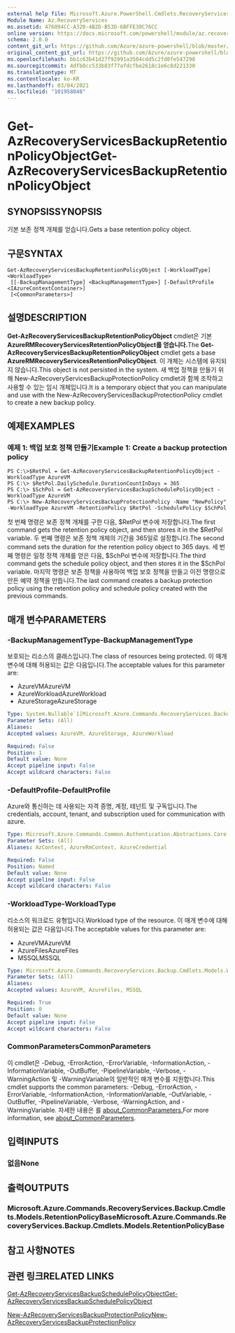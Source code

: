 ```yaml
---
external help file: Microsoft.Azure.PowerShell.Cmdlets.RecoveryServices.Backup.dll-Help.xml
Module Name: Az.RecoveryServices
ms.assetid: 476094CC-A320-4B2D-B53D-6BFFE30C76CC
online version: https://docs.microsoft.com/powershell/module/az.recoveryservices/get-azrecoveryservicesbackupretentionpolicyobject
schema: 2.0.0
content_git_url: https://github.com/Azure/azure-powershell/blob/master/src/RecoveryServices/RecoveryServices/help/Get-AzRecoveryServicesBackupRetentionPolicyObject.md
original_content_git_url: https://github.com/Azure/azure-powershell/blob/master/src/RecoveryServices/RecoveryServices/help/Get-AzRecoveryServicesBackupRetentionPolicyObject.md
ms.openlocfilehash: bb1c63b41d27f92991a3504cdd5c2fd8fe547298
ms.sourcegitcommit: 4dfb0cc533b83f77afdcfbe2618c1e6c8d221330
ms.translationtype: MT
ms.contentlocale: ko-KR
ms.lasthandoff: 03/04/2021
ms.locfileid: "101958048"
---
```

# <span data-ttu-id="173c3-101">Get-AzRecoveryServicesBackupRetentionPolicyObject</span><span class="sxs-lookup"><span data-stu-id="173c3-101">Get-AzRecoveryServicesBackupRetentionPolicyObject</span></span>

## <span data-ttu-id="173c3-102">SYNOPSIS</span><span class="sxs-lookup"><span data-stu-id="173c3-102">SYNOPSIS</span></span>
<span data-ttu-id="173c3-103">기본 보존 정책 개체를 얻습니다.</span><span class="sxs-lookup"><span data-stu-id="173c3-103">Gets a base retention policy object.</span></span>

## <span data-ttu-id="173c3-104">구문</span><span class="sxs-lookup"><span data-stu-id="173c3-104">SYNTAX</span></span>

```
Get-AzRecoveryServicesBackupRetentionPolicyObject [-WorkloadType] <WorkloadType>
 [[-BackupManagementType] <BackupManagementType>] [-DefaultProfile <IAzureContextContainer>]
 [<CommonParameters>]
```

## <span data-ttu-id="173c3-105">설명</span><span class="sxs-lookup"><span data-stu-id="173c3-105">DESCRIPTION</span></span>
<span data-ttu-id="173c3-106">**Get-AzRecoveryServicesBackupRetentionPolicyObject** cmdlet은 기본 **AzureRMRecoveryServicesRetentionPolicyObject를 얻습니다.**</span><span class="sxs-lookup"><span data-stu-id="173c3-106">The **Get-AzRecoveryServicesBackupRetentionPolicyObject** cmdlet gets a base **AzureRMRecoveryServicesRetentionPolicyObject**.</span></span>
<span data-ttu-id="173c3-107">이 개체는 시스템에 유지되지 않습니다.</span><span class="sxs-lookup"><span data-stu-id="173c3-107">This object is not persisted in the system.</span></span>
<span data-ttu-id="173c3-108">새 백업 정책을 만들기 위해 New-AzRecoveryServicesBackupProtectionPolicy cmdlet과 함께 조작하고 사용할 수 있는 임시 개체입니다.</span><span class="sxs-lookup"><span data-stu-id="173c3-108">It is a temporary object that you can manipulate and use with the New-AzRecoveryServicesBackupProtectionPolicy cmdlet to create a new backup policy.</span></span>

## <span data-ttu-id="173c3-109">예제</span><span class="sxs-lookup"><span data-stu-id="173c3-109">EXAMPLES</span></span>

### <span data-ttu-id="173c3-110">예제 1: 백업 보호 정책 만들기</span><span class="sxs-lookup"><span data-stu-id="173c3-110">Example 1: Create a backup protection policy</span></span>
```
PS C:\>$RetPol = Get-AzRecoveryServicesBackupRetentionPolicyObject -WorkloadType AzureVM 
PS C:\> $RetPol.DailySchedule.DurationCountInDays = 365
PS C:\> $SchPol = Get-AzRecoveryServicesBackupSchedulePolicyObject -WorkloadType AzureVM 
PS C:\> New-AzRecoveryServicesBackupProtectionPolicy -Name "NewPolicy" -WorkloadType AzureVM -RetentionPolicy $RetPol -SchedulePolicy $SchPol
```

<span data-ttu-id="173c3-111">첫 번째 명령은 보존 정책 개체를 구한 다음, $RetPol 변수에 저장합니다.</span><span class="sxs-lookup"><span data-stu-id="173c3-111">The first command gets the retention policy object, and then stores it in the $RetPol variable.</span></span>
<span data-ttu-id="173c3-112">두 번째 명령은 보존 정책 개체의 기간을 365일로 설정합니다.</span><span class="sxs-lookup"><span data-stu-id="173c3-112">The second command sets the duration for the retention policy object to 365 days.</span></span>
<span data-ttu-id="173c3-113">세 번째 명령은 일정 정책 개체를 얻은 다음, $SchPol 변수에 저장합니다.</span><span class="sxs-lookup"><span data-stu-id="173c3-113">The third command gets the schedule policy object, and then stores it in the $SchPol variable.</span></span>
<span data-ttu-id="173c3-114">마지막 명령은 보존 정책을 사용하여 백업 보호 정책을 만들고 이전 명령으로 만든 예약 정책을 만듭니다.</span><span class="sxs-lookup"><span data-stu-id="173c3-114">The last command creates a backup protection policy using the retention policy and schedule policy created with the previous commands.</span></span>

## <span data-ttu-id="173c3-115">매개 변수</span><span class="sxs-lookup"><span data-stu-id="173c3-115">PARAMETERS</span></span>

### <span data-ttu-id="173c3-116">-BackupManagementType</span><span class="sxs-lookup"><span data-stu-id="173c3-116">-BackupManagementType</span></span>
<span data-ttu-id="173c3-117">보호되는 리소스의 클래스입니다.</span><span class="sxs-lookup"><span data-stu-id="173c3-117">The class of resources being protected.</span></span> <span data-ttu-id="173c3-118">이 매개 변수에 대해 허용되는 값은 다음입니다.</span><span class="sxs-lookup"><span data-stu-id="173c3-118">The acceptable values for this parameter are:</span></span>
- <span data-ttu-id="173c3-119">AzureVM</span><span class="sxs-lookup"><span data-stu-id="173c3-119">AzureVM</span></span> 
- <span data-ttu-id="173c3-120">AzureWorkload</span><span class="sxs-lookup"><span data-stu-id="173c3-120">AzureWorkload</span></span>
- <span data-ttu-id="173c3-121">AzureStorage</span><span class="sxs-lookup"><span data-stu-id="173c3-121">AzureStorage</span></span>

```yaml
Type: System.Nullable`1[Microsoft.Azure.Commands.RecoveryServices.Backup.Cmdlets.Models.BackupManagementType]
Parameter Sets: (All)
Aliases:
Accepted values: AzureVM, AzureStorage, AzureWorkload

Required: False
Position: 1
Default value: None
Accept pipeline input: False
Accept wildcard characters: False
```

### <span data-ttu-id="173c3-122">-DefaultProfile</span><span class="sxs-lookup"><span data-stu-id="173c3-122">-DefaultProfile</span></span>
<span data-ttu-id="173c3-123">Azure와 통신하는 데 사용되는 자격 증명, 계정, 테넌트 및 구독입니다.</span><span class="sxs-lookup"><span data-stu-id="173c3-123">The credentials, account, tenant, and subscription used for communication with azure.</span></span>

```yaml
Type: Microsoft.Azure.Commands.Common.Authentication.Abstractions.Core.IAzureContextContainer
Parameter Sets: (All)
Aliases: AzContext, AzureRmContext, AzureCredential

Required: False
Position: Named
Default value: None
Accept pipeline input: False
Accept wildcard characters: False
```

### <span data-ttu-id="173c3-124">-WorkloadType</span><span class="sxs-lookup"><span data-stu-id="173c3-124">-WorkloadType</span></span>
<span data-ttu-id="173c3-125">리소스의 워크로드 유형입니다.</span><span class="sxs-lookup"><span data-stu-id="173c3-125">Workload type of the resource.</span></span> <span data-ttu-id="173c3-126">이 매개 변수에 대해 허용되는 값은 다음입니다.</span><span class="sxs-lookup"><span data-stu-id="173c3-126">The acceptable values for this parameter are:</span></span>
- <span data-ttu-id="173c3-127">AzureVM</span><span class="sxs-lookup"><span data-stu-id="173c3-127">AzureVM</span></span> 
- <span data-ttu-id="173c3-128">AzureFiles</span><span class="sxs-lookup"><span data-stu-id="173c3-128">AzureFiles</span></span>
- <span data-ttu-id="173c3-129">MSSQL</span><span class="sxs-lookup"><span data-stu-id="173c3-129">MSSQL</span></span>

```yaml
Type: Microsoft.Azure.Commands.RecoveryServices.Backup.Cmdlets.Models.WorkloadType
Parameter Sets: (All)
Aliases:
Accepted values: AzureVM, AzureFiles, MSSQL

Required: True
Position: 0
Default value: None
Accept pipeline input: False
Accept wildcard characters: False
```

### <span data-ttu-id="173c3-130">CommonParameters</span><span class="sxs-lookup"><span data-stu-id="173c3-130">CommonParameters</span></span>
<span data-ttu-id="173c3-131">이 cmdlet은 -Debug, -ErrorAction, -ErrorVariable, -InformationAction, -InformationVariable, -OutBuffer, -PipelineVariable, -Verbose, -WarningAction 및 -WarningVariable의 일반적인 매개 변수를 지원합니다.</span><span class="sxs-lookup"><span data-stu-id="173c3-131">This cmdlet supports the common parameters: -Debug, -ErrorAction, -ErrorVariable, -InformationAction, -InformationVariable, -OutVariable, -OutBuffer, -PipelineVariable, -Verbose, -WarningAction, and -WarningVariable.</span></span> <span data-ttu-id="173c3-132">자세한 내용은 를 [about_CommonParameters.](http://go.microsoft.com/fwlink/?LinkID=113216)</span><span class="sxs-lookup"><span data-stu-id="173c3-132">For more information, see [about_CommonParameters](http://go.microsoft.com/fwlink/?LinkID=113216).</span></span>

## <span data-ttu-id="173c3-133">입력</span><span class="sxs-lookup"><span data-stu-id="173c3-133">INPUTS</span></span>

### <span data-ttu-id="173c3-134">없음</span><span class="sxs-lookup"><span data-stu-id="173c3-134">None</span></span>

## <span data-ttu-id="173c3-135">출력</span><span class="sxs-lookup"><span data-stu-id="173c3-135">OUTPUTS</span></span>

### <span data-ttu-id="173c3-136">Microsoft.Azure.Commands.RecoveryServices.Backup.Cmdlets.Models.RetentionPolicyBase</span><span class="sxs-lookup"><span data-stu-id="173c3-136">Microsoft.Azure.Commands.RecoveryServices.Backup.Cmdlets.Models.RetentionPolicyBase</span></span>

## <span data-ttu-id="173c3-137">참고 사항</span><span class="sxs-lookup"><span data-stu-id="173c3-137">NOTES</span></span>

## <span data-ttu-id="173c3-138">관련 링크</span><span class="sxs-lookup"><span data-stu-id="173c3-138">RELATED LINKS</span></span>

[<span data-ttu-id="173c3-139">Get-AzRecoveryServicesBackupSchedulePolicyObject</span><span class="sxs-lookup"><span data-stu-id="173c3-139">Get-AzRecoveryServicesBackupSchedulePolicyObject</span></span>](./Get-AzRecoveryServicesBackupSchedulePolicyObject.md)

[<span data-ttu-id="173c3-140">New-AzRecoveryServicesBackupProtectionPolicy</span><span class="sxs-lookup"><span data-stu-id="173c3-140">New-AzRecoveryServicesBackupProtectionPolicy</span></span>](./New-AzRecoveryServicesBackupProtectionPolicy.md)


